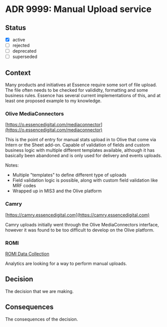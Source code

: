 <!-- File format adr/adr-0000-project-keyword-YYYY-MM-DD.md -->

# ADR 9999: Manual Upload service

## Status

- [x] active
- [ ] rejected
- [ ] deprecated
- [ ] superseded

## Context

Many products and initiatives at Essence require some sort of file upload. The file often needs to be checked for valididty,
formatting and some business rules. Essence has several current implementations of this, and at least one proposed
example to my knowledge.

### Olive MediaConnectors

[https://o.essencedigital.com/mediaconnector](https://o.essencedigital.com/mediaconnector)

This is the point of entry for manual stats upload in to Olive that come via Intern or the Sheet add-on. Capable of validation
of fields and custom business logic with multiple different templates available, although it has basically been abandoned
and is only used for delivery and events uploads.

Notes:

- Multiple "templates" to define different type of uploads
- Field validation logic is possible, along with custom field validation like MRF codes
- Wrapped up in MIS3 and the Olive platform

### Camry

[https://camry.essencedigital.com](https://camry.essencedigital.com)

Camry uploads initially went through the Olive MediaConnectors interface, however it was found to be too difficult to
develop on the Olive platform.

### ROMI

[ROMI Data Collection](https://docs.google.com/document/d/1vfo_YlAz7KfRBdGM65929ydf79fSGVQiF5nP-zE59_I/edit)

Analytics are looking for a way to perform manual uploads.

## Decision

The decision that we are making.

## Consequences

The consequences of the decision.
